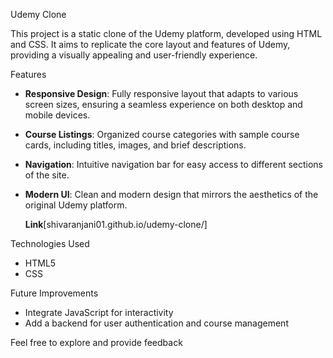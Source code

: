 

 Udemy Clone

This project is a static clone of the Udemy platform, developed using HTML and CSS. It aims to replicate the core layout and features of Udemy, providing a visually appealing and user-friendly experience.

Features

- **Responsive Design**: Fully responsive layout that adapts to various screen sizes, ensuring a seamless experience on both desktop and mobile devices.
- **Course Listings**: Organized course categories with sample course cards, including titles, images, and brief descriptions.
- **Navigation**: Intuitive navigation bar for easy access to different sections of the site.
- **Modern UI**: Clean and modern design that mirrors the aesthetics of the original Udemy platform.

  **Link**[shivaranjani01.github.io/udemy-clone/]
  

 Technologies Used

- HTML5
- CSS

 Future Improvements

- Integrate JavaScript for interactivity
- Add a backend for user authentication and course management

Feel free to explore and provide feedback
